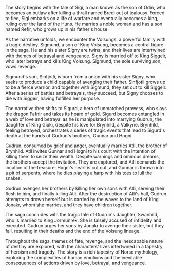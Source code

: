 The story begins with the tale of Sigi, a man known as the son of Odin, who becomes an outlaw after killing a thrall named Bredi out of jealousy. Forced to flee, Sigi embarks on a life of warfare and eventually becomes a king, ruling over the land of the Huns. He marries a noble woman and has a son named Refir, who grows up in his father's house.

As the narrative unfolds, we encounter the Volsungs, a powerful family with a tragic destiny. Sigmund, a son of King Volsung, becomes a central figure in the saga. He and his sister Signy are twins, and their lives are intertwined with themes of betrayal and vengeance. Signy is married off to King Siggeir, who later betrays and kills King Volsung. Sigmund, the sole surviving son, vows revenge.

Sigmund's son, Sinfjotli, is born from a union with his sister Signy, who seeks to produce a child capable of avenging their father. Sinfjotli grows up to be a fierce warrior, and together with Sigmund, they set out to kill Siggeir. After a series of battles and betrayals, they succeed, but Signy chooses to die with Siggeir, having fulfilled her purpose.

The narrative then shifts to Sigurd, a hero of unmatched prowess, who slays the dragon Fafnir and takes its hoard of gold. Sigurd becomes entangled in a web of love and betrayal as he is manipulated into marrying Gudrun, the daughter of King Giuki, despite his love for Brynhild, a Valkyrie. Brynhild, feeling betrayed, orchestrates a series of tragic events that lead to Sigurd's death at the hands of Gudrun's brothers, Gunnar and Hogni.

Gudrun, consumed by grief and anger, eventually marries Atli, the brother of Brynhild. Atli invites Gunnar and Hogni to his court with the intention of killing them to seize their wealth. Despite warnings and ominous dreams, the brothers accept the invitation. They are captured, and Atli demands the location of the treasure. Hogni's heart is cut out, and Gunnar is thrown into a pit of serpents, where he dies playing a harp with his toes to lull the snakes.

Gudrun avenges her brothers by killing her own sons with Atli, serving their flesh to him, and finally killing Atli. After the destruction of Atli's hall, Gudrun attempts to drown herself but is carried by the waves to the land of King Jonakr, whom she marries, and they have children together.

The saga concludes with the tragic tale of Gudrun's daughter, Swanhild, who is married to King Jormunrek. She is falsely accused of infidelity and executed. Gudrun urges her sons by Jonakr to avenge their sister, but they fail, resulting in their deaths and the end of the Volsung lineage.

Throughout the saga, themes of fate, revenge, and the inescapable nature of destiny are explored, with the characters' lives intertwined in a tapestry of heroism and tragedy. The story is a rich tapestry of Norse mythology, exploring the complexities of human emotions and the inevitable consequences of actions driven by love, betrayal, and vengeance.